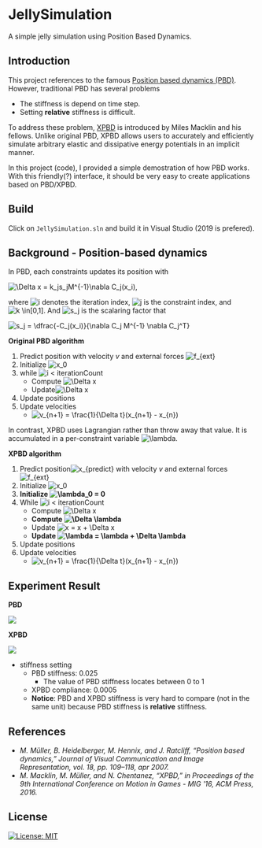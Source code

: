 # JellySimulation
A simple jelly simulation using Position Based Dynamics.

## Introduction
This project references to the famous [Position based dynamics (PBD)](https://matthias-research.github.io/pages/publications/posBasedDyn.pdf). However, traditional PBD has several problems
* The stiffness is depend on time step.
* Setting **relative** stiffness is difficult.

To address these problem, [XPBD](http://mmacklin.com/xpbd.pdf) is introduced by Miles Macklin and his fellows. Unlike original PBD, XPBD allows users to accurately and efficiently simulate arbitrary elastic and dissipative
energy potentials in an implicit manner.

In this project (code), I provided a simple demostration of how PBD works. With this friendly(?) interface, it should be very easy to create applications based on PBD/XPBD.

## Build
Click on `JellySimulation.sln` and build it in Visual Studio (2019 is prefered). 

## Background - Position-based dynamics
In PBD, each constraints updates its position with

![\Delta x = k_js_jM^{-1}\nabla C_j(x_i)](https://render.githubusercontent.com/render/math?math=%5CDelta%20x%20%3D%20k_js_jM%5E%7B-1%7D%5Cnabla%20C_j(x_i)),

where ![i](https://render.githubusercontent.com/render/math?math=i) denotes the iteration index, ![j](https://render.githubusercontent.com/render/math?math=j) is the constraint index, and ![k \in\[0,1\]](https://render.githubusercontent.com/render/math?math=k%20%5Cin%5B0%2C1%5D). And ![s_j](https://render.githubusercontent.com/render/math?math=s_j) is the scalaring factor that

![s_j = \dfrac{-C_j(x_i)}{\nabla C_j M^{-1} \nabla C_j^T}](https://render.githubusercontent.com/render/math?math=s_j%20%3D%20%5Cdfrac%7B-C_j(x_i)%7D%7B%5Cnabla%20C_j%20M%5E%7B-1%7D%20%5Cnabla%20C_j%5ET%7D)


**Original PBD algorithm**
1. Predict position with velocity $v$ and external forces ![f_{ext}](https://render.githubusercontent.com/render/math?math=f_%7Bext%7D)
2. Initialize ![x_0](https://render.githubusercontent.com/render/math?math=x_0)
3. while ![i < iterationCount](https://render.githubusercontent.com/render/math?math=i%20%3C%20iterationCount)
    - Compute ![\Delta x](https://render.githubusercontent.com/render/math?math=%5CDelta%20x)
    - Update![\Delta x](https://render.githubusercontent.com/render/math?math=%5CDelta%20x)
4. Update positions
5. Update velocities 
    - ![v_{n+1} = \frac{1}{\Delta t}(x_{n+1} - x_{n})](https://render.githubusercontent.com/render/math?math=v_%7Bn%2B1%7D%20%3D%20%5Cfrac%7B1%7D%7B%5CDelta%20t%7D(x_%7Bn%2B1%7D%20-%20x_%7Bn%7D))

In contrast, XPBD uses Lagrangian rather than throw away that value. It is accumulated in a per-constraint variable ![\lambda](https://render.githubusercontent.com/render/math?math=%5Clambda).

**XPBD algorithm**
1. Predict position![x_{predict}](https://render.githubusercontent.com/render/math?math=x_%7Bpredict%7D) with velocity $v$ and external forces ![f_{ext}](https://render.githubusercontent.com/render/math?math=f_%7Bext%7D)
2. Initialize ![x_0](https://render.githubusercontent.com/render/math?math=x_0)
3. **Initialize ![\lambda_0 = 0](https://render.githubusercontent.com/render/math?math=%5Clambda_0%20%3D%200)**
4. While ![i < iterationCount](https://render.githubusercontent.com/render/math?math=i%20%3C%20iterationCount)
    - Compute ![\Delta x](https://render.githubusercontent.com/render/math?math=%5CDelta%20x)
    - **Compute ![\Delta \lambda](https://render.githubusercontent.com/render/math?math=%5CDelta%20%5Clambda)**
    - Update ![x = x + \Delta x](https://render.githubusercontent.com/render/math?math=x%20%3D%20x%20%2B%20%5CDelta%20x)
    - **Update ![\lambda = \lambda + \Delta \lambda](https://render.githubusercontent.com/render/math?math=%5Clambda%20%3D%20%5Clambda%20%2B%20%5CDelta%20%5Clambda)**
5. Update positions
6. Update velocities 
    - ![v_{n+1} = \frac{1}{\Delta t}(x_{n+1} - x_{n})](https://render.githubusercontent.com/render/math?math=v_%7Bn%2B1%7D%20%3D%20%5Cfrac%7B1%7D%7B%5CDelta%20t%7D(x_%7Bn%2B1%7D%20-%20x_%7Bn%7D))



## Experiment Result 
**PBD**

![](https://i.imgur.com/3OfJ97m.gif)

**XPBD**

![](https://i.imgur.com/CgO8adS.gif)

* stiffness setting 
    * PBD stiffness: 0.025
        * The value of PBD stiffness locates between 0 to 1
    * XPBD compliance: 0.0005    
    * **Notice**: PBD and XPBD stiffness is very hard to compare (not in the same unit) because PBD stiffness is **relative** stiffness.

## References
* *M. Müller, B. Heidelberger, M. Hennix, and J. Ratcliff, “Position based dynamics,” Journal of Visual Communication and Image Representation, vol. 18, pp. 109–118, apr 2007.*
* *M. Macklin, M. Müller, and N. Chentanez, “XPBD,” in Proceedings of the 9th International Conference on Motion in Games - MIG '16, ACM Press, 2016.*

## License
[![License: MIT](https://img.shields.io/badge/License-MIT-yellow.svg)](https://opensource.org/licenses/MIT)
